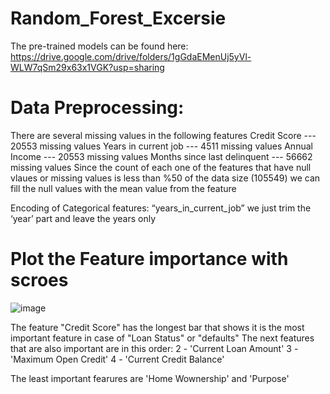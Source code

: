 # Random_Forest_Excersie 
The pre-trained models can be found here:
https://drive.google.com/drive/folders/1gGdaEMenUj5yVl-WLW7qSm29x63x1VGK?usp=sharing


# Data Preprocessing:
 There are several missing values in the following features
 Credit Score                   ---  20553 missing values
 Years in current job           ---  4511 missing values
 Annual Income                  ---  20553 missing values
 Months since last delinquent   ---   56662 missing values
 Since the count of each one of the features that have null
 vlaues or missing values  is less than %50 of the data size (105549)
 we can fill the null values with the mean value from the feature


 Encoding of Categorical features:
 “years_in_current_job” we just trim 
 the ‘year’ part and leave the years only

# Plot the Feature importance with scroes
![image](https://user-images.githubusercontent.com/105464639/168318536-47ee8935-9b56-4f64-ae4c-cd9cee736c08.png)

 The feature "Credit Score" has the longest bar 
 that shows it is the most important feature in case 
 of "Loan Status" or "defaults"
 The next features that are also important are in this order:
 2 - 'Current Loan Amount'
 3 - 'Maximum Open Credit'
 4 - 'Current Credit Balance'
 
 The least important fearures are 'Home Wownership' and 'Purpose'
